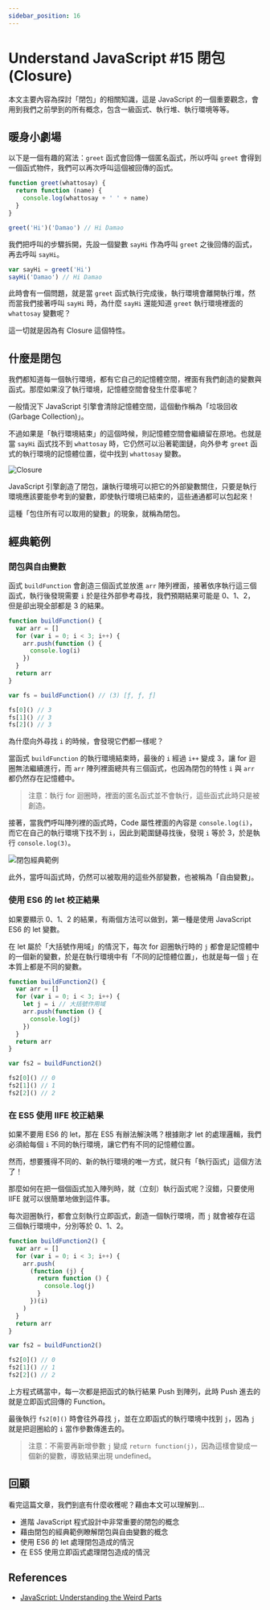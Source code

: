 ```yaml
---
sidebar_position: 16
---
```


# Understand JavaScript #15 閉包 (Closure)

本文主要內容為探討「閉包」的相關知識，這是 JavaScript 的一個重要觀念，會用到我們之前學到的所有概念，包含一級函式、執行堆、執行環境等等。

## 暖身小劇場

以下是一個有趣的寫法：`greet` 函式會回傳一個匿名函式，所以呼叫 `greet` 會得到一個函式物件，我們可以再次呼叫這個被回傳的函式。

```javascript
function greet(whattosay) {
  return function (name) {
    console.log(whattosay + ' ' + name)
  }
}

greet('Hi')('Damao') // Hi Damao
```

我們把呼叫的步驟拆開，先設一個變數 `sayHi` 作為呼叫 `greet` 之後回傳的函式，再去呼叫 `sayHi`。

```javascript
var sayHi = greet('Hi')
sayHi('Damao') // Hi Damao
```

此時會有一個問題，就是當 `greet` 函式執行完成後，執行環境會離開執行堆，然而當我們接著呼叫 `sayHi` 時，為什麼 `sayHi` 還能知道 `greet` 執行環境裡面的 `whattosay` 變數呢？

這一切就是因為有 Closure 這個特性。

## 什麼是閉包

我們都知道每一個執行環境，都有它自己的記憶體空間，裡面有我們創造的變數與函式。那麼如果沒了執行環境，記憶體空間會發生什麼事呢？

一般情況下 JavaScript 引擎會清除記憶體空間，這個動作稱為「垃圾回收 (Garbage Collection)」。

不過如果是「執行環境結束」的這個時候，則記憶體空間會繼續留在原地。也就是當 `sayHi` 函式找不到 `whattosay` 時，它仍然可以沿著範圍鏈，向外參考 `greet` 函式的執行環境的記憶體位置，從中找到 `whattosay` 變數。

![Closure](https://i.imgur.com/Gzh9dVd.png)

JavaScript 引擎創造了閉包，讓執行環境可以把它的外部變數關住，只要是執行環境應該要能參考到的變數，即使執行環境已結束的，這些通通都可以包起來！

這種「包住所有可以取用的變數」的現象，就稱為閉包。

## 經典範例

### 閉包與自由變數

函式 `buildFunction` 會創造三個函式並放進 `arr` 陣列裡面，接著依序執行這三個函式，執行後發現需要 `i` 於是往外部參考尋找，我們預期結果可能是 0、1、2，但是卻出現全部都是 3 的結果。

```javascript
function buildFunction() {
  var arr = []
  for (var i = 0; i < 3; i++) {
    arr.push(function () {
      console.log(i)
    })
  }
  return arr
}

var fs = buildFunction() // (3) [ƒ, ƒ, ƒ]

fs[0]() // 3
fs[1]() // 3
fs[2]() // 3
```

為什麼向外尋找 `i` 的時候，會發現它們都一樣呢？

當函式 `buildFunction` 的執行環境結束時，最後的 `i` 經過 `i++` 變成 3，讓 for 迴圈無法繼續進行，而 `arr` 陣列裡面總共有三個函式，也因為閉包的特性 `i` 與 `arr` 都仍然存在記憶體中。

> 注意：執行 for 迴圈時，裡面的匿名函式並不會執行，這些函式此時只是被創造。

接著，當我們呼叫陣列裡的函式時，Code 屬性裡面的內容是 `console.log(i)`，而它在自己的執行環境下找不到 `i`，因此到範圍鏈尋找後，發現 `i` 等於 3，於是執行 `console.log(3)`。

![閉包經典範例](https://i.imgur.com/W3ra8nD.png)

此外，當呼叫函式時，仍然可以被取用的這些外部變數，也被稱為「自由變數」。

### 使用 ES6 的 let 校正結果

如果要顯示 0、1、2 的結果，有兩個方法可以做到，第一種是使用 JavaScript ES6 的 let 變數。

在 let 屬於「大括號作用域」的情況下，每次 for 迴圈執行時的 `j` 都會是記憶體中的一個新的變數，於是在執行環境中有「不同的記憶體位置」，也就是每一個 `j` 在本質上都是不同的變數。

```javascript
function buildFunction2() {
  var arr = []
  for (var i = 0; i < 3; i++) {
    let j = i // 大括號作用域
    arr.push(function () {
      console.log(j)
    })
  }
  return arr
}

var fs2 = buildFunction2()

fs2[0]() // 0
fs2[1]() // 1
fs2[2]() // 2
```

### 在 ES5 使用 IIFE 校正結果

如果不要用 ES6 的 let，那在 ES5 有辦法解決嗎？根據剛才 let 的處理邏輯，我們必須給每個 `i` 不同的執行環境，讓它們有不同的記憶體位置。

然而，想要獲得不同的、新的執行環境的唯一方式，就只有「執行函式」這個方法了！

那麼如何在把一個個函式加入陣列時，就（立刻）執行函式呢？沒錯，只要使用 IIFE 就可以很簡單地做到這件事。

每次迴圈執行，都會立刻執行立即函式，創造一個執行環境，而 `j` 就會被存在這三個執行環境中，分別等於 0、1、2。

```javascript
function buildFunction2() {
  var arr = []
  for (var i = 0; i < 3; i++) {
    arr.push(
      (function (j) {
        return function () {
          console.log(j)
        }
      })(i)
    )
  }
  return arr
}

var fs2 = buildFunction2()

fs2[0]() // 0
fs2[1]() // 1
fs2[2]() // 2
```

上方程式碼當中，每一次都是把函式的執行結果 Push 到陣列，此時 Push 進去的就是立即函式回傳的 Function。

最後執行 `fs2[0]()` 時會往外尋找 `j`，並在立即函式的執行環境中找到 `j`，因為 `j` 就是把迴圈給的 `i` 當作參數傳進去的。

> 注意：不需要再新增參數 `j` 變成 `return function(j)`，因為這樣會變成一個新的變數，導致結果出現 undefined。

## 回顧

看完這篇文章，我們到底有什麼收穫呢？藉由本文可以理解到…

- 進階 JavaScript 程式設計中非常重要的閉包的概念
- 藉由閉包的經典範例瞭解閉包與自由變數的概念
- 使用 ES6 的 let 處理閉包造成的情況
- 在 ES5 使用立即函式處理閉包造成的情況

## References

- [JavaScript: Understanding the Weird Parts](https://www.udemy.com/course/understand-javascript/)
